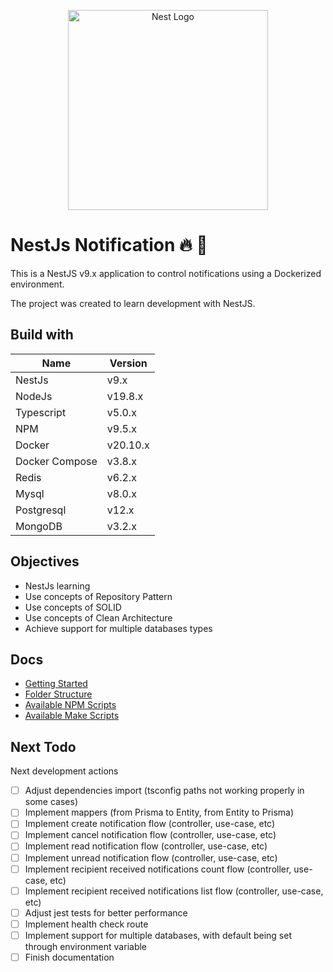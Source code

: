<p align="center">
  <a href="http://nestjs.com/" target="blank"><img src="https://nestjs.com/img/logo_text.svg" width="320" alt="Nest Logo" /></a>
</p>

# NestJs Notification  🔥 🚀

This is a NestJS v9.x application to control notifications using a Dockerized environment. 

The project was created to learn development with NestJS.

## Build with

| Name       | Version  |
| ---------- | -------- |
| NestJs | v9.x |
| NodeJs | v19.8.x |
| Typescript | v5.0.x |
| NPM | v9.5.x |
| Docker | v20.10.x |
| Docker Compose | v3.8.x |
| Redis | v6.2.x |
| Mysql | v8.0.x |
| Postgresql | v12.x |
| MongoDB | v3.2.x |

## Objectives

* NestJs learning
* Use concepts of Repository Pattern
* Use concepts of SOLID
* Use concepts of Clean Architecture
* Achieve support for multiple databases types

## Docs

* [Getting Started](./docs/getting_started.md)
* [Folder Structure](./docs/folder_structure.md)
* [Available NPM Scripts](./docs/available_npm_scripts.md)
* [Available Make Scripts](./docs/available_make_scripts.md)

## Next Todo

Next development actions

* [ ] Adjust dependencies import (tsconfig paths not working properly in some cases)
* [ ] Implement mappers (from Prisma to Entity, from Entity to Prisma)
* [ ] Implement create notification flow (controller, use-case, etc)
* [ ] Implement cancel notification flow (controller, use-case, etc)
* [ ] Implement read notification flow (controller, use-case, etc)
* [ ] Implement unread notification flow (controller, use-case, etc)
* [ ] Implement recipient received notifications count flow (controller, use-case, etc)
* [ ] Implement recipient received notifications list flow (controller, use-case, etc)
* [ ] Adjust jest tests for better performance
* [ ] Implement health check route
* [ ] Implement support for multiple databases, with default being set through environment variable
* [ ] Finish documentation
